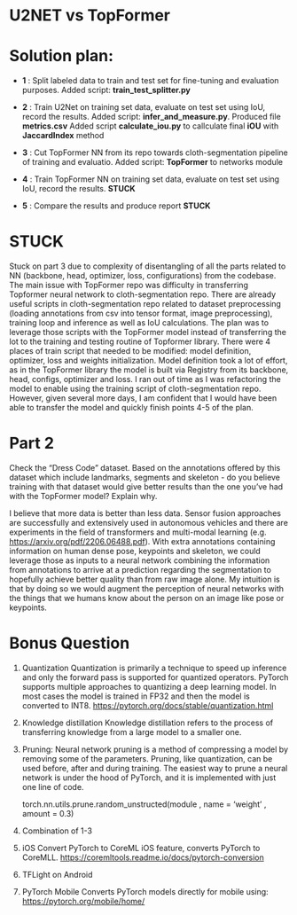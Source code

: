 # U2NET vs TopFormer #

# Solution plan:

* **1** : Split labeled data to train and test set for fine-tuning and evaluation purposes.
Added script: **train_test_splitter.py**

* **2** : Train U2Net on training set data, evaluate on test set using IoU, record the results.
  Added script: **infer_and_measure.py**. 
  Produced file **metrics.csv**
  Added script **calculate_iou.py** to callculate final **iOU** with **JaccardIndex** method

* **3** : Cut TopFormer NN from its repo towards cloth-segmentation pipeline of training and evaluatio.
  Added script: **TopFormer** to networks module
  
* **4** : Train TopFormer NN on training set data, evaluate on test set using IoU, record the results.
  **STUCK**
  
* **5** : Compare the results and produce report
  **STUCK**

# STUCK
Stuck on part 3 due to complexity of disentangling of all the parts related to NN (backbone, head, optimizer, loss, configurations) from the codebase.
The main issue with TopFormer repo was difficulty in transferring Topformer neural network to cloth-segmentation repo. There are already useful scripts in cloth-segmentation repo related to dataset preprocessing (loading annotations from csv into tensor format, image preprocessing), training loop and inference as well as IoU calculations. The plan was to leverage those scripts with the TopFormer model instead of transferring the lot to the training and testing routine of Topformer library. There were 4 places of train script that needed to be modified: model definition, optimizer, loss and weights initialization. Model definition took a lot of effort, as in the TopFormer library the model is built via Registry from its backbone, head, configs, optimizer and loss. I ran out of time as I was refactoring the model to enable using the training script of cloth-segmentation repo. However, given several more days, I am confident that I would have been able to transfer the model and quickly finish points 4-5 of the plan.

# Part 2
Check the “Dress Code” dataset. Based on the annotations offered by this dataset which include landmarks, segments and skeleton - do you believe training with that dataset would give better results than the one you’ve had with the TopFormer model? Explain why.

I believe that more data is better than less data. Sensor fusion approaches are successfully and extensively used in autonomous vehicles and there are experiments in the field of transformers and multi-modal learning (e.g. https://arxiv.org/pdf/2206.06488.pdf). With extra annotations containing information on human dense pose, keypoints and skeleton, we could leverage those as inputs to a neural network combining the information from annotations to arrive at a prediction regarding the segmentation to hopefully achieve better quality than from raw image alone. My intuition is that by doing so we would augment the perception of neural networks with the things that we humans know about the person on an image like pose or keypoints.

# Bonus Question
1. Quantization
   Quantization is primarily a technique to speed up inference and only the forward pass is supported for quantized operators. PyTorch supports multiple approaches to quantizing a deep learning model. In most cases the model is trained in FP32 and then the model is converted to INT8.
   https://pytorch.org/docs/stable/quantization.html

2. Knowledge distillation
   Knowledge distillation refers to the process of transferring knowledge from a large model to a smaller one.

3. Pruning:
   Neural network pruning is a method of compressing a model by removing some of the parameters. 
   Pruning, like quantization, can be used before, after and during training.
   The easiest way to prune a neural network is under the hood of PyTorch, and it is implemented with just one line of code.

    torch.nn.utils.prune.random_unstructed(module , name = ‘weight’ , amount = 0.3)

4. Combination of 1-3


5. iOS Convert PyTorch to CoreML
   iOS feature, converts PyTorch to CoreMLL.
   https://coremltools.readme.io/docs/pytorch-conversion


6. TFLight on Android


7. PyTorch Mobile
   Converts PyTorch models directly for mobile using:
   https://pytorch.org/mobile/home/
   